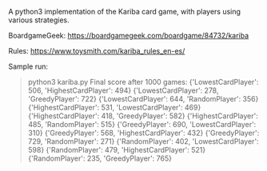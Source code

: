 A python3 implementation of the Kariba card game, with players using various strategies.

BoardgameGeek:
https://boardgamegeek.com/boardgame/84732/kariba

Rules:
https://www.toysmith.com/kariba_rules_en-es/

Sample run:
> python3 kariba.py 
Final score after 1000 games: 
{'LowestCardPlayer': 506, 'HighestCardPlayer': 494}
{'LowestCardPlayer': 278, 'GreedyPlayer': 722}
{'LowestCardPlayer': 644, 'RandomPlayer': 356}
{'HighestCardPlayer': 531, 'LowestCardPlayer': 469}
{'HighestCardPlayer': 418, 'GreedyPlayer': 582}
{'HighestCardPlayer': 485, 'RandomPlayer': 515}
{'GreedyPlayer': 690, 'LowestCardPlayer': 310}
{'GreedyPlayer': 568, 'HighestCardPlayer': 432}
{'GreedyPlayer': 729, 'RandomPlayer': 271}
{'RandomPlayer': 402, 'LowestCardPlayer': 598}
{'RandomPlayer': 479, 'HighestCardPlayer': 521}
{'RandomPlayer': 235, 'GreedyPlayer': 765}

